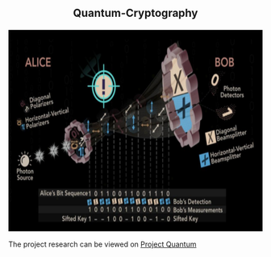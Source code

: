 <h2> <p align="center"> Quantum-Cryptography  </h2>

<img src="https://github.com/ssrbazpur/Quantum-Cryptography-/blob/master/Quantum%20Key%20Distrubution.PNG?raw=true" height="400" width="600" />
</p>

The project research can be viewed on <a href="https://drive.google.com/file/d/1A4FLHk4TvmZprFcBGecIEbzDk4sVd-jk/preview"> Project Quantum </a>
